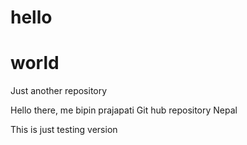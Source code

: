 # hello
# world
Just another repository

Hello there, me bipin prajapati
Git hub repository Nepal

This is just testing version
